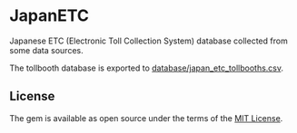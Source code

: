 # JapanETC

Japanese ETC (Electronic Toll Collection System) database collected from some data sources.

The tollbooth database is exported to [database/japan\_etc\_tollbooths.csv](https://github.com/yujinakayama/japan_etc/blob/master/database/japan_etc_tollbooths.csv).

## License

The gem is available as open source under the terms of the [MIT License](https://opensource.org/licenses/MIT).
